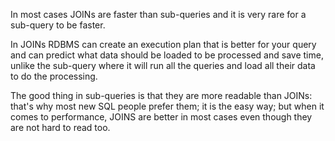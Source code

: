 
In most cases JOINs are faster than sub-queries and it is very rare for a sub-query to be faster.

In JOINs RDBMS can create an execution plan that is better for your query and can predict what data should be loaded to be processed and save time, unlike the sub-query where it will run all the queries and load all their data to do the processing.

The good thing in sub-queries is that they are more readable than JOINs: that's why most new SQL people prefer them; it is the easy way; but when it comes to performance, JOINS are better in most cases even though they are not hard to read too.
